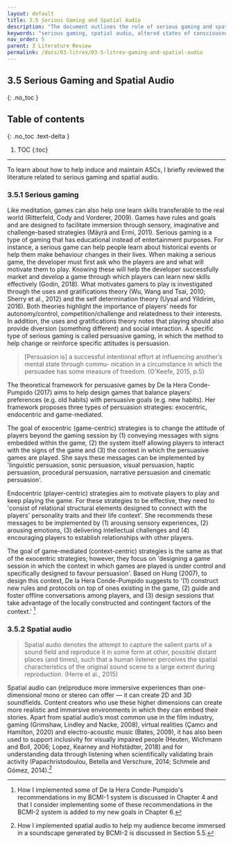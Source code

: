 ```yaml
---
layout: default
title: 3.5 Serious Gaming and Spatial Audio
description: "The document outlines the role of serious gaming and spatial audio in inducing and maintaining altered states of consciousness (ASCs). It discusses persuasive gaming strategies and the application of spatial audio for immersive experiences in various contexts."
keywords: "serious gaming, spatial audio, altered states of consciousness, persuasive strategies, immersion, gaming frameworks"
nav_order: 5
parent: 3 Literature Review
permalink: /docs/03-litrev/03-5-litrev-gaming-and-spatial-audio
---
```


## 3.5 Serious Gaming and Spatial Audio

{: .no_toc }

## Table of contents
{: .no_toc .text-delta }

1. TOC
{:toc}

---

To learn about how to help induce and maintain ASCs, I briefly reviewed the literature related to serious gaming and spatial audio.

### 3.5.1 Serious gaming
Like meditation, games can also help one learn skills transferable to the real world (Ritterfeld, Cody and Vorderer, 2009). Games have rules and goals and are designed to facilitate immersion through sensory, imaginative and challenge-based strategies (Mäyrä and Ermi, 2011). Serious gaming is a type of gaming that has educational instead of entertainment purposes. For instance, a serious game can help people learn about historical events or help them make behaviour changes in their lives. When making a serious game, the developer must first ask who the players are and what will motivate them to play. Knowing these will help the developer successfully market and develop a game through which players can learn new skills effectively (Godin, 2018). What motivates gamers to play is investigated through the uses and gratifications theory (Wu, Wang and Tsai, 2010; Sherry et al., 2012) and the self determination theory (Uysal and Yildirim, 2016). Both theories highlight the importance of players’ needs for autonomy/control, competition/challenge and relatedness to their interests. In addition, the uses and gratifications theory notes that playing should also provide diversion (something different) and social interaction. A specific type of serious gaming is called persuasive gaming, in which the method to help change or reinforce specific attitudes is persuasion.

> [Persuasion is] a successful intentional effort at influencing another’s mental state through commu- nication in a circumstance in which the persuadee has some measure of freedom. (O’Keefe, 2015, p.5)

The theoretical framework for persuasive games by De la Hera Conde-Pumpido (2017) aims to help design games that balance players’ preferences (e.g. old habits) with persuasive goals (e.g. new habits). Her framework proposes three types of persuasion strategies: exocentric, endocentric and game-mediated.

The goal of exocentric (game-centric) strategies is to change the attitude of players beyond the gaming session by (1) conveying messages with signs embedded within the game, (2) the system itself allowing players to interact with the signs of the game and (3) the context in which the persuasive games are played. She says these messages can be implemented by 'linguistic persuasion, sonic persuasion, visual persuasion, haptic persuasion, procedural persuasion, narrative persuasion and cinematic persuasion'.

Endocentric (player-centric) strategies aim to motivate players to play and keep playing the game. For these strategies to be effective, they need to 'consist of relational structural elements designed to connect with the players' personality traits and their life context'. She recommends these messages to be implemented by (1) arousing sensory experiences, (2) arousing emotions, (3) delivering intellectual challenges and (4) encouraging players to establish relationships with other players.

The goal of game-mediated (context-centric) strategies is the same as that of the exocentric strategies; however, they focus on 'designing a game session in which the context in which games are played is under control and specifically designed to favour persuasion'. Based on Hung (2007), to design this context, De la Hera Conde-Pumpido suggests to '(1) construct new rules and protocols on top of ones existing in the game, (2) guide and foster offline conversations among players, and (3) design sessions that take advantage of the locally constructed and contingent factors of the context.' [^sign-neurogame]

[^sign-neurogame]: How I implemented some of De la Hera Conde-Pumpido's recommendations in my BCMI-1 system is discussed in Chapter 4 and that I consider implementing some of these recommendations in the BCMI-2 system is added to my new goals in Chapter 6.

### 3.5.2 Spatial audio
> Spatial audio denotes the attempt to capture the salient parts of a sound field and reproduce it in some form at other, possible distant places (and times), such that a human listener perceives the spatial characteristics of the original sound scene to a large extent during reproduction. (Herre et al., 2015)

Spatial audio can (re)produce more immersive experiences than one-dimensional mono or stereo can offer — it can create 2D and 3D soundfields. Content creators who use these higher dimensions can create more realistic and immersive environments in which they can embed their stories. Apart from spatial audio’s most common use in the film industry, gaming (Grimshaw, Lindley and Nacke, 2008), virtual realities (Çamcı and Hamilton, 2020) and electro-acoustic music (Bates, 2009), it has also been used to support inclusivity for visually impaired people (Heuten, Wichmann and Boll, 2006; Lopez, Kearney and Hofstädter, 2018) and for understanding data through listening when scientifically validating brain
activity (Papachristodoulou, Betella and Verschure, 2014; Schmele and Gómez, 2014).[^sign-bcmi2-spatialaudio]

[^sign-bcmi2-spatialaudio]: How I implemented spatial audio to help my audience become immersed in a soundscape generated by BCMI-2 is discussed in Section 5.5.